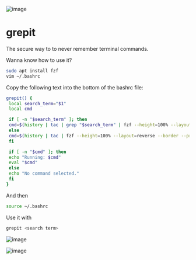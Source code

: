![image](https://github.com/user-attachments/assets/6b39d6ca-1762-449c-8e91-26ea69613309)

# grepit

The secure way to to never remember terminal commands.

Wanna know how to use it?

```bash
sudo apt install fzf
vim ~/.bashrc
```

Copy the following text into the bottom of the bashrc file:

```bash
grepit() {
 local search_term="$1"
 local cmd

 if [ -n "$search_term" ]; then
 cmd=$(history | tac | grep "$search_term" | fzf --height=100% --layout=reverse --border --prompt="Select command to run: " --no-preview | sed 's/^[ ]*[0-9]*[ ]*//')
 else
 cmd=$(history | tac | fzf --height=100% --layout=reverse --border --prompt="Select command to run: " --no-preview | sed 's/^[ ]*[0-9]*[ ]*//')
 fi

 if [ -n "$cmd" ]; then
 echo "Running: $cmd"
 eval "$cmd"
 else
 echo "No command selected."
 fi
}
```

And then 

```bash
source ~/.bashrc
```

Use it with

```bash
grepit <search term>
```


![image](https://github.com/user-attachments/assets/b9417224-f3db-4f17-9ed8-eb58678e3196)

![image](https://github.com/user-attachments/assets/5770cd03-c675-4d2d-9c2a-173ae80e38c5)

